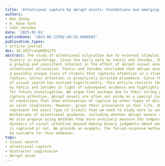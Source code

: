```yaml
---
title: 'Attentional capture by abrupt onsets: Foundations and emerging issues'
authors:
- Han Zhang
- A. Kane York
- John Jonides
date: '2025-01-01'
publishDate: '2025-06-22T02:49:33.496058Z'
publication_types:
- article-journal
doi: 10.1037/xhp0001275
abstract: The study of attentional allocation due to external stimulation has a long
  history in psychology. Since the early work by Yantis and Jonides, there has been
  a growing and consistent interest in the effect of abrupt visual onsets on such
  attentional allocation. Yantis and Jonides concluded that abrupt onsets constitute
  a possibly unique class of stimuli that captures attention in a stimulus-driven
  fashion, unless attention is proactively directed elsewhere. Since then, the field
  of visual search has evolved significantly. This article revisits the core conclusions
  by Yantis and Jonides in light of subsequent evidence and highlights emerging issues
  for future investigation. We argue that perhaps due to their strong potential to
  capture attention, abrupt onsets are often set aside as a special case in pursuit
  of conditions that show attenuation of capture by other types of distractors, such
  as color singletons. However, given their prevalence in real life, abrupt onsets
  represent the exact type of stimuli that we need to study more to understand the
  mechanisms of attentional guidance, including whether abrupt onsets can be suppressed.
  We also propose using methods that more precisely measure the temporal and spatial
  dynamics of visual attention beyond making binary judgments about whether attention
  is captured or not. We provide an example, the forced-response method, that might
  be suitable for this endeavor.
tags:
- visual search
- attentional capture
- distractor suppression
- Abrupt onset
---
```

